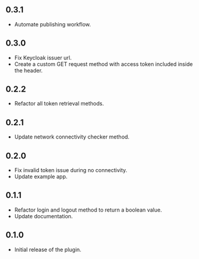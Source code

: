 ## 0.3.1
* Automate publishing workflow.

## 0.3.0
* Fix Keycloak issuer url.
* Create a custom GET request method with access token included inside the header.

## 0.2.2
* Refactor all token retrieval methods.

## 0.2.1
* Update network connectivity checker method.

## 0.2.0
* Fix invalid token issue during no connectivity.
* Update example app.

## 0.1.1
* Refactor login and logout method to return a boolean value.
* Update documentation.

## 0.1.0
* Initial release of the plugin.